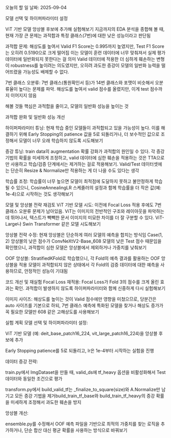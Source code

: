 오늘의 할 일
날짜: 2025-09-04


모델 선택 및 하이퍼파라미터 설정

ViT 기반 모델 앙상블 후보에 추가해 실험해보기
지금까지의 EDA 분석을 종합해 볼 때, 현재 가장 큰 문제는 과적합과 특정 클래스(7번)에 대한 낮은 성능이라고 판단됨

과적합 문제: 해상도를 높여서 Valid F1 Score는 0.995까지 높였지만, Test F1 Score는 오히려 0.5190으로 크게 떨어짐
이는 모델이 훈련 데이터에 너무 맞춰져서 실제 평가 데이터에 일반화되지 못한다는 걸 의미
Valid 데이터에 적용한 더 심하게 훼손하는 변형이 robustness를 높이려는 의도였지만,
오히려 과도한 증강이 모델의 일반화 능력을 떨어뜨렸을 가능성도 배제할 수 없다.

7번 클래스 오분류: 7번 클래스(통원확인서 등)가 14번 클래스와 포맷이 비슷해서 오분류율이 높다는 문제를 파악.
해상도를 높여서 valid 점수를 올렸지만, 이게 test 점수까지 이어지지 않음

해볼 것들
핵심은 과적합을 줄이고, 모델의 일반화 성능을 높이는 것

과적합 완화 및 일반화 성능 개선

하이퍼파라미터 튜닝: 현재 학습 중인 모델들이 과적합되고 있을 가능성이 높다.
이를 해결하기 위해 Early Stopping의 patience 값을 5로 되돌리거나,
더 보수적인 값으로 조정해서 모델이 너무 오래 학습하지 않도록 시도해보기

증강 튜닝: train data의 augmentation 확률 강화가 과적합의 원인일 수 있다.
각 증강 기법의 확률을 미세하게 조정하고, valid 데이터에 심한 훼손을 적용하는 것은 TTA으로만 사용하고
학습/검증 단계에서는 제거하는 걸로 적용해보기.
Valid/Test 데이터셋에는 단순히 Resize & Normalize만 적용하는 게 더 나을 수도 있다는 생각

학습률 조정: 학습률이 너무 높으면 모델이 최적점에 도달하지 못하고 불안정하게 학습될 수 있으니,
CosineAnnealingLR 스케줄러의 설정과 함께 학습률을 더 작은 값(예: 1e-4)으로 시작하는 것도 생각해보기

모델 및 앙상블 전략 재검토
ViT 기반 모델 시도: 이전에 Focal Loss 적용 후에도 7번 클래스 오분류 문제가 남아있음.
ViT는 이미지의 전반적인 구조와 레이아웃을 파악하는 데 뛰어나서,
텍스트가 빽빽한 문서 이미지의 미묘한 차이를 더 잘 구분할 수 있다.
ViT-Large나 Swin Transformer 같은 모델 시도해보기

앙상블 전략 수정: 현재 앙상블은 단순하게 여러 모델의 예측을 합치는 방식임
Case(1, 2) 앙상블의 낮은 점수가 ConvNeXtV2-Base_608 모델의 낮은 Test 점수 때문임을 확인했으니,
과적합이 심한 모델은 앙상블에서 제외하거나 가중치를 낮춰보기

OOF 앙상블: StratifiedKFold로 학습했으니, 각 Fold의 예측 결과를 활용하는 OOF 앙상블을 적용
모델이 과적합되지 않은 상태에서 각 Fold의 검증 데이터에 대한 예측을 사용하므로, 안정적인 성능이 기대됨

코드 개선 및 재실험
Focal Loss 재적용: Focal Loss가 Fold 3의 점수를 크게 올린 효과는 확인.
과적합이 발생하지 않도록 하이퍼파라미터와 함께 신중하게 다시 실험해보기

이미지 사이즈: 해상도를 높이는 것이 Valid 점수에만 영향을 미쳤으므로, 당분간은 auto 사이즈를 기본으로 하되, 7번 클래스 예측에 특화된 모델을 찾거나 해상도 증가가 꼭 필요한 모델만 608 같은 고해상도를 사용해보기

실험 계획
모델 선택 및 하이퍼파라미터 설정:

ViT 기반 모델 (예: deit_base_patch16_224, vit_large_patch16_224)을 앙상블 후보에 추가

Early Stopping patience를 5로 되돌리고, lr은 1e-4부터 시작하는 실험을 진행

데이터 증강 전략:

train.py에서 ImgDataset을 만들 때, valid_ds에 tf_heavy 옵션을 비활성화해서 Test 데이터와 동일한 조건으로 평가

transform.py에서 build_valid_tf는 _finalize_to_square(size)와 A.Normalize만 남기고 모든 증강 기법을 제거build_train_tf_base와 build_train_tf_heavy의 증강 확률을 미세하게 조정해서 과도한 훼손을 방지

앙상블 개선:

ensemble.py를 수정해서 OOF 예측 파일을 기반으로 최적의 가중치를 찾는 로직을 추가하거나,
단순 합산 대신 평균 확률을 사용하는 방식으로 바꿔보기
